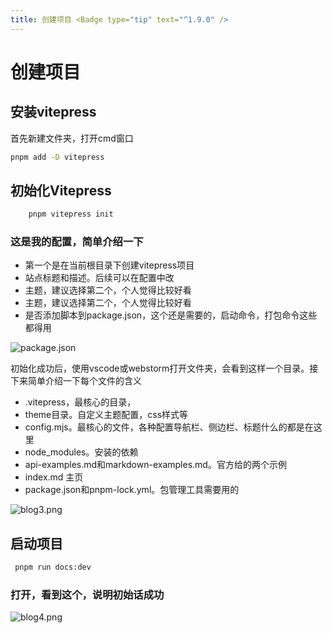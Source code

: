 ```yaml
---
title: 创建项目 <Badge type="tip" text="^1.9.0" />
---
```


# 创建项目 <Badge type="tip" text="^1.9.0" />

## 安装vitepress

首先新建文件夹，打开cmd窗口

```bash
pnpm add -D vitepress

```

## 初始化Vitepress

```bash
    pnpm vitepress init
```

### 这是我的配置，简单介绍一下

* 第一个是在当前根目录下创建vitepress项目
* 站点标题和描述。后续可以在配置中改
* 主题，建议选择第二个，个人觉得比较好看
* 主题，建议选择第二个，个人觉得比较好看
* 是否添加脚本到package.json，这个还是需要的，启动命令，打包命令这些都得用

![package.json](https://img.picui.cn/free/2024/09/07/66dc6b270c35a.png)

初始化成功后，使用vscode或webstorm打开文件夹，会看到这样一个目录。接下来简单介绍一下每个文件的含义

* .vitepress，最核心的目录，
* theme目录。自定义主题配置，css样式等
* config.mjs。最核心的文件，各种配置导航栏、侧边栏、标题什么的都是在这里
* node_modules。安装的依赖
* api-examples.md和markdown-examples.md。官方给的两个示例
* index.md 主页
* package.json和pnpm-lock.yml。包管理工具需要用的

![blog3.png](https://img.picui.cn/free/2024/09/07/66dc6e0708d23.png)

## 启动项目

```bash
 pnpm run docs:dev
```
### 打开，看到这个，说明初始话成功

![blog4.png](https://img.picui.cn/free/2024/09/07/66dc6e371acbc.png)

